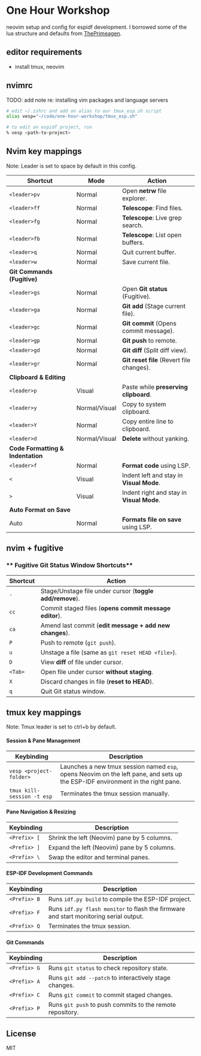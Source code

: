 # One Hour Workshop

neovim setup and config for espidf development.  I borrowed some of the lua structure and defaults from [ThePrimeagen](https://github.com/ThePrimeagen).

## editor requirements

- install tmux, neovim

## nvimrc

TODO: add note re: installing  vim packages and language servers

```bash
# edit ~/.zshrc and add an alias to our tmux_esp.sh script
alias vesp="~/code/one-hour-workshop/tmux_esp.sh"

# to edit an espidf project, run
% vesp <path-to-project>
```

## Nvim key mappings

Note: Leader is set to space by default in this config.

| **Shortcut** | **Mode** | **Action** |
| --- | --- | --- |
| `<leader>pv` | Normal | Open **netrw** file explorer. |
| `<leader>ff` | Normal | **Telescope**: Find files. |
| `<leader>fg` | Normal | **Telescope**: Live grep search. |
| `<leader>fb` | Normal | **Telescope**: List open buffers. |
| `<leader>q` | Normal | Quit current buffer. |
| `<leader>w` | Normal | Save current file. |
| **Git Commands (Fugitive)** |     |     |
| `<leader>gs` | Normal | Open **Git status** (Fugitive). |
| `<leader>ga` | Normal | **Git add** (Stage current file). |
| `<leader>gc` | Normal | **Git commit** (Opens commit message). |
| `<leader>gp` | Normal | **Git push** to remote. |
| `<leader>gd` | Normal | **Git diff** (Split diff view). |
| `<leader>gr` | Normal | **Git reset file** (Revert file changes). |
| **Clipboard & Editing** |     |     |
| `<leader>p` | Visual | Paste while **preserving clipboard**. |
| `<leader>y` | Normal/Visual | Copy to system clipboard. |
| `<leader>Y` | Normal | Copy entire line to clipboard. |
| `<leader>d` | Normal/Visual | **Delete** without yanking. |
| **Code Formatting & Indentation** |     |     |
| `<leader>f` | Normal | **Format code** using LSP. |
| `<` | Visual | Indent left and stay in **Visual Mode**. |
| `>` | Visual | Indent right and stay in **Visual Mode**. |
| **Auto Format on Save** |     |     |
| Auto | Normal | **Formats file on save** using LSP. |

## nvim + fugitive

### ** Fugitive Git Status Window Shortcuts**

| **Shortcut** | **Action** |
| --- | --- |
| `-` | Stage/Unstage file under cursor (**toggle add/remove**). |
| `cc` | Commit staged files (**opens commit message editor**). |
| `ca` | Amend last commit (**edit message + add new changes**). |
| `P` | Push to remote (`git push`). |
| `u` | Unstage a file (same as `git reset HEAD <file>`). |
| `D` | View **diff** of file under cursor. |
| `<Tab>` | Open file under cursor **without staging**. |
| `X` | Discard changes in file (**reset to HEAD**). |
| `q` | Quit Git status window. |

## tmux key mappings

Note: Tmux leader is set to ctrl+b by default.

#### **Session & Pane Management**

| Keybinding | Description |
| --- | --- |
| `vesp <project-folder>` | Launches a new tmux session named `esp`, opens Neovim on the left pane, and sets up the ESP-IDF environment in the right pane. |
| `tmux kill-session -t esp` | Terminates the tmux session manually. |

#### **Pane Navigation & Resizing**

| Keybinding | Description |
| --- | --- |
| `<Prefix> [` | Shrink the left (Neovim) pane by 5 columns. |
| `<Prefix> ]` | Expand the left (Neovim) pane by 5 columns. |
| `<Prefix> \` | Swap the editor and terminal panes. |

#### **ESP-IDF Development Commands**

| Keybinding | Description |
| --- | --- |
| `<Prefix> B` | Runs `idf.py build` to compile the ESP-IDF project. |
| `<Prefix> F` | Runs `idf.py flash monitor` to flash the firmware and start monitoring serial output. |
| `<Prefix> Q` | Terminates the tmux session. |

#### **Git Commands**

| Keybinding | Description |
| --- | --- |
| `<Prefix> G` | Runs `git status` to check repository state. |
| `<Prefix> A` | Runs `git add --patch` to interactively stage changes. |
| `<Prefix> C` | Runs `git commit` to commit staged changes. |
| `<Prefix> P` | Runs `git push` to push commits to the remote repository. |

## License

MIT
